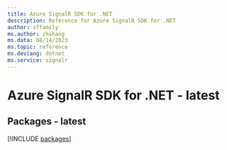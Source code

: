 ```yaml
---
title: Azure SignalR SDK for .NET
description: Reference for Azure SignalR SDK for .NET
author: sffamily
ms.author: zhshang
ms.data: 08/14/2023
ms.topic: reference
ms.devlang: dotnet
ms.service: signalr
---
```

# Azure SignalR SDK for .NET - latest
## Packages - latest
[!INCLUDE [packages](signalr-index.md)]